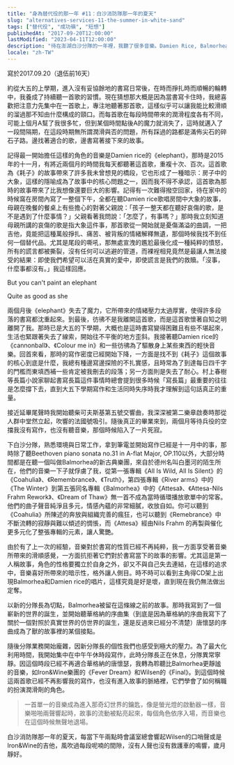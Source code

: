 ```yaml
---
title: "身為替代役的那一年 #11：白沙消防隊那一年的夏天"
slug: "alternatives-services-11-the-summer-in-white-sand"
tags: ["替代役", "成功嶺", "短想"]
publishedAt: "2017-09-20T12:00:00"
lastModified: "2023-04-11T12:00:00"
description: "待在澎湖白沙分隊的一年裡，我聽了很多音樂。Damien Rice, Balmorhea, Iron&Wine, Wilsen"
locale: "zh-TW"
---
```


寫於2017.09.20（退伍前16天）

約從大五的上學期，進入沒有妥協餘地的書寫日常後，在時而掙扎時而順暢的輪轉中，我養成了持續聽一首歌的習慣。現在猜想那大概是因為當書寫卡住時，我總喜歡把注意力先集中在一首歌上，專注地聽著那首歌，這樣似乎可以讓我能比較滑順的溜過那不知由什麼構成的頸口。而每首歌在每段時間帶來的潤滑程度各有不同，可能上個月A幫了我很多牤，但到某個時間點後A的魔力就消失了，這時就邁入了一段間隔期，在這段時期無所謂潤滑與否的問題，所有踩過的路都是滿佈尖石的碎石子路。邊找著適合的歌，邊書寫著接下來的故事。

記得最一開始擔任這樣的角色的音樂是Damien rice的《elephant》，那時是2015年的十一月，有將近兩個月的時間我每天都聽著這首歌，重複十次、百次。這首歌為《耗子》的故事帶來了許多我未曾想見的橋段，它也形成了一種暗示：房子中的大象，這樣的隱喻成為了故事中的核心問題之一，因而我不得不承認，這首歌為那時的故事帶來了比我想像還要巨大的影響。記得有一次難得撥空回家，待在家中的時候窩在房間內寫了一整個下午，全都在聽Damien rice歌唱房間中大象的故事，母親在晚餐的餐桌上有些擔心的對著父親說：「孩子一整天都在聽好哀傷的歌，是不是遇到了什麼事情？」父親看著我問說：「怎麼了，有事嗎？」那時我立刻知道母親所講的哀傷的歌是指大象這件事，那首歌從一開始就是憂傷滿溢的曲調，一把吉他，竟能把這種萬般掙扎、痛苦、被背叛的情緒解釋無遺，那個時候我找不到任何一個替代品。尤其是尾段的嘶吼，那無處宣洩的尷尬最後化成一種純粹的憤怒，所有的謊言都被撕裂，沒有任何可以逃避的管道，而裸裎相見竟然是最讓人無法接受的結果：即使我們希望可以活在真實的愛中，即使謊言是我們的救贖。「沒事，什麼事都沒有。」我這樣回應。

But you can't paint an elephant

Quite as good as she

兩個月後《elephant》失去了魔力，它所帶來的情緒壓力太過厚實，使得許多段落的書寫都沈重起來。到最後，彷彿不是我離開這首歌，而是這首歌懷著自知之明離開了我。那時已是大五的下學期，大概也是這時書寫變得困難且有些不堪起來，生活也緊跟著失去了線索，開始往不平衡的地方歪斜。我接著聽Damien rice的《cannonball》、《Colour me in》和一些彷彿為了驅散身上某些東西的輕快音樂。回首來看，那時的寫作密度已經開始下降，一方面是找不到《耗子》這個故事的核心到底是什麼，我總有種邊寫邊探險的不扎實感，且時常為了到達每日四千字的門檻而東填西補一些肯定被我刪去的段落；另一方面則是失去了耐心。村上春樹等長篇小說家聊起書寫長篇這件事情時總會提到很多時候「寫長篇」最重要的往往是怎麼撐下去，直到大五下學期寫作和生活同時失序時我才理解到這句話真正的重量。

接近延畢尾聲時我開始聽柴可夫斯基第五號交響曲，我深深被第二樂章啟奏時那從人群中堂然立起，吹響的法國號吸引。隨後真正的畢業來到，兩個月等待兵役的空擋我沒有寫作，也沒有聽音樂，那個時候陷入了一片死寂。

下白沙分隊，熟悉環境與日常工作，拿到筆電並開始寫作已經是十一月中的事，那時除了聽Beethoven piano sonata no.31 in A-flat Major, OP.110以外，大部分時間都是在聽一個叫做Balmorhea的新古典樂團，來自於德州名叫白墨河的陌生所在，他們的音樂一下子就俘虜了我，從第一張專輯《All Is Wild, All Is Silent》的《Coahulia》、《Remembrance》、《Truth》，第四張專輯《River arms》中的《The Winter》到第五張同名專輯《Balmorhea》中的《Attesa》、《Attesa-Nils Frahm Rework》、《Dream of Thaw》無一首不成為當時循環播放歌單中的常客。他們的曲子聲音純淨且多元，情感內蘊的非常細膩，收放自如。你可以聽到《Coahulia》所陳述的奔放與組織完善的瘋狂，也可以聽到《Remebrance》中不斷流轉的寂靜與難以傾述的惆悵，而《Attesa》經由Nils Frahm 的再製與催化更多元化了整張專輯的元素，讓人驚艷。

由於有了上一次的經驗，音樂對於書寫的性質已經不再純粹，我一方面享受著音樂所帶來的滑順感覺，一方面抗拒著它們對於書寫當下的故事的影響。尤其這是第一人稱故事，角色的性格要獨立於自身之外，卻又不與自己失去連結，在這樣的追求中，音樂喜好所帶來的暗示性，格外讓人側目。時不時可以看到主角得CD架上出現Balmorhea和Damien rice的唱片，這樣究竟是好是壞，直到現在我仍無法做出定奪。

以新的分隊長為切點，Balmorhea被留在這條線之前的故事。那時我寫到了一個嶄新的世界的誕生，並開始聽華格納的序曲集（到底是因為華格納的序曲我寫下了關於一個對照於真實世界的仿世界的誕生，還是反過來已經分不清楚）唐懷瑟的序曲成為了獸的故事裡的某個接點。

隨後分隊業務開始龐雜，因新分隊長的個性我們也感受到極大的壓力。為了最大化利用時間，我開始集中在中午午休時段寫作，此時分隊長正在休息，分隊異常寧靜。因這個時段已經不再適合華格納的唐懷瑟，我轉為聆聽比Balmorhea更靜謐的音樂，如Iron&Wine樂團的《Fever Dream》和Wilsen的《Final》。到這個時候這兩首歌已經不再影響我的寫作，也沒有進入故事的脈絡裡，它們學會了如何稱職的扮演潤滑劑的角色。

> 一首單一的音樂成為進入那奇幻世界的鑰匙，像是螢光燈的啟動器一樣，音樂啪啪兩聲響起時，故事的流動被點亮起來，每個角色依序入場，而音樂也在這個時候無聲地退場。

白沙消防隊那一年的夏天，每當下午兩點時會議室總會響起Wilsen的口哨聲或是Iron&Wine的吉他，風吹過每段呢喃的間隙，沒有人聲也沒有救護車的鳴響，歲月靜好。
